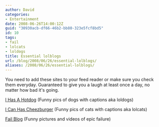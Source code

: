 ```yaml
---
author: David
categories:
- Entertainment
date: 2008-06-26T14:00:12Z
guid: "30930acb-df66-46b2-bb80-323e5fcf8bd5"
id: 10
tags:
- fail
- lolcats
- loldogs
title: Essential lolblogs
url: /blog/2008/06/26/essential-lolblogs/
aliases: /2008/06/26/essential-lolblogs/
---
```


You need to add these sites to your feed reader or make sure you check them everyday. Guaranteed to give you a laugh at least once a day, no matter how bad it's going.

<a href="https://ihasahotdog.com/" target="_blank">I Has A Hotdog</a> (Funny pics of dogs with captions aka loldogs)
  
<a href="https://icanhascheezburger.com/" target="_blank">I Can Has Cheezburger</a> (Funny pics of cats with captions aka lolcats)
  
<a href="https://www.failblog.org" target="_blank">Fail Blog</a> (Funny pictures and videos of epic failure)

